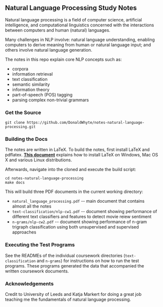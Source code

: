 ## Natural Language Processing Study Notes

Natural language processing is a field of computer science, artificial
intelligence, and computational linguistics concerned with the interactions 
between computers and human (natural) languages.

Many challenges in NLP involve: natural language understanding, enabling
computers to derive meaning from human or natural language input; and others
involve natural language generation.

The notes in this repo explain core NLP concepts such as:

* corpora
* information retrieval
* text classification
* semantic similarity
* information theory
* part-of-speech (POS) tagging
* parsing complex non-trivial grammars

### Get the Source

```
git clone https://github.com/DonaldWhyte/notes-natural-language-processing.git
```

### Building the Docs

The notes are written in LaTeX. To build the notes, first install LaTeX and
pdflatex. [**This document**](https://en.wikibooks.org/wiki/LaTeX/Installation)
explains how to install LaTeX on Windows, Mac OS X and various Linux
distributions.

Afterwards, navigate into the cloned and execute the build script:

```
cd notes-natural-language-processing
make docs
```

This will build three PDF documents in the current working directory:

* `natural_language_processing.pdf` -- main document that contains almost all the notes
* `text-classification/nlp-cw1.pdf` -- document showing performance of different text classifiers and features to detect movie reiew sentiment
* `n-grams/nlp-cw2.pdf` -- document showing performance of n-gram trigraph classification using both unsupervised and supervised approaches

### Executing the Test Programs

See the READMEs of the individual coursework directories (`text-classification`
and `n-grams`) for instructions on how to run the test programs. These programs
generated the data that accompanied the written coursework documents.

### Acknowledgements

Credit to University of Leeds and Katja Markert for doing a great job
teaching me the fundamentals of natural language processing.
